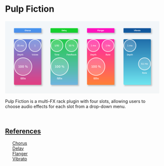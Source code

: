 <h1>Pulp Fiction</h2>

<h3>
</h3>

<img src="Screenshot.png" width="850">

<br>

<p>
    Pulp Fiction is a multi-FX rack plugin with four slots, allowing users to choose audio effects for each slot from a drop-down menu.
</p>
<br>
<h2><u>References</u></h2>
<ul type="none">
    <li>
        <a href="https://www.izotope.com/en/learn/understanding-chorus-flangers-and-phasers-in-audio-production.html">Chorus</a>
    </li>
    <li>
        <a href="https://blog.native-instruments.com/how-to-use-delay-and-echo/">Delay</a>
    </li>
    <li>
        <a href="https://www.izotope.com/en/learn/understanding-chorus-flangers-and-phasers-in-audio-production.html">Flanger</a>
    </li>
    <li>
        <a href="https://en.wikipedia.org/wiki/Vibrato">Vibrato</a>
    </li>
</ul>
